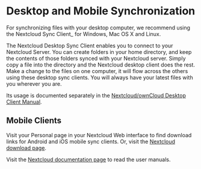 Desktop and Mobile Synchronization
==================================

For synchronizing files with your desktop computer, we recommend using
the Nextcloud Sync Client\_ for Windows, Mac OS X and Linux.

The Nextcloud Desktop Sync Client enables you to connect to your
Nextcloud Server. You can create folders in your home directory, and
keep the contents of those folders synced with your Nextcloud server.
Simply copy a file into the directory and the Nextcloud desktop client
does the rest. Make a change to the files on one computer, it will flow
across the others using these desktop sync clients. You will always have
your latest files with you wherever you are.

Its usage is documented separately in the [Nextcloud/ownCloud Desktop
Client Manual](https://doc.owncloud.org/desktop/2.2/).

Mobile Clients
--------------

Visit your Personal page in your Nextcloud Web interface to find
download links for Android and iOS mobile sync clients. Or, visit the
[Nextcloud download page](https://nextcloud.com/install/).

Visit the [Nextcloud documentation page](https://docs.nextcloud.org/) to
read the user manuals.
